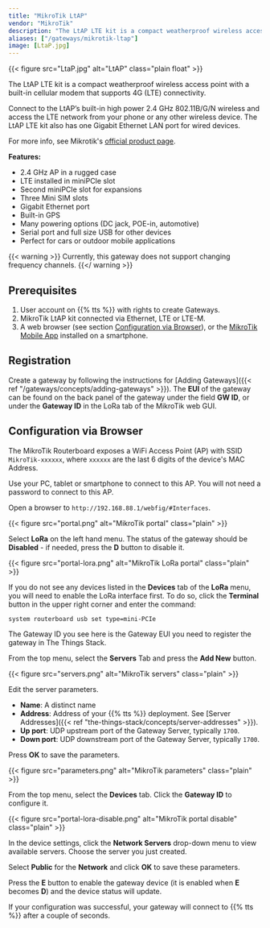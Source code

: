 ```yaml
---
title: "MikroTik LtAP"
vendor: "MikroTik"
description: "The LtAP LTE kit is a compact weatherproof wireless access point with a built-in cellular modem that supports 4G (LTE) connectivity."
aliases: ["/gateways/mikrotik-ltap"]
image: [LtaP.jpg]
---
```


{{< figure src="LtaP.jpg" alt="LtAP" class="plain float" >}}

The LtAP LTE kit is a compact weatherproof wireless access point with a built-in cellular modem that supports 4G (LTE) connectivity.

Connect to the LtAP’s built-in high power 2.4 GHz 802.11B/G/N wireless and access the LTE network from your phone or any other wireless device. The LtAP LTE kit also has one Gigabit Ethernet LAN port for wired devices.

<!--more-->

For more info, see Mikrotik's [official product page](https://mikrotik.com/product/ltap_lte_kit).

**Features:**

* 2.4 GHz AP in a rugged case
* LTE installed in miniPCIe slot
* Second miniPCIe slot for expansions
* Three Mini SIM slots
* Gigabit Ethernet port
* Built-in GPS
* Many powering options (DC jack, POE-in, automotive)
* Serial port and full size USB for other devices
* Perfect for cars or outdoor mobile applications

{{< warning >}} Currently, this gateway does not support changing frequency channels. {{</ warning >}}

## Prerequisites

1. User account on {{% tts %}} with rights to create Gateways.
2. MikroTik LtAP kit connected via Ethernet, LTE or LTE-M.
3. A web browser (see section [Configuration via Browser](#configuration-via-browser)), or the [MikroTik Mobile App](https://mikrotik.com/mobile_app) installed on a smartphone.

## Registration

Create a gateway by following the instructions for [Adding Gateways]({{< ref "/gateways/concepts/adding-gateways" >}}). The **EUI** of the gateway can be found on the back panel of the gateway under the field **GW ID**, or under the **Gateway ID** in the LoRa tab of the MikroTik web GUI.

## Configuration via Browser

The MikroTik Routerboard exposes a WiFi Access Point (AP) with SSID `MikroTik-xxxxxx`, where `xxxxxx` are the last 6 digits of the device's MAC Address.

Use your PC, tablet or smartphone to connect to this AP. You will not need a password to connect to this AP.

Open a browser to `http://192.168.88.1/webfig/#Interfaces`.

{{< figure src="portal.png" alt="MikroTik portal" class="plain" >}}

Select **LoRa** on the left hand menu. The status of the gateway should be **Disabled** - if needed, press the **D** button to disable it.

{{< figure src="portal-lora.png" alt="MikroTik LoRa portal" class="plain" >}}

If you do not see any devices listed in the **Devices** tab of the **LoRa** menu, you will need to enable the LoRa interface first. To do so, click the **Terminal** button in the upper right corner and enter the command:
```
system routerboard usb set type=mini-PCIe
```

The Gateway ID you see here is the Gateway EUI you need to register the gateway in The Things Stack.

From the top menu, select the **Servers** Tab and press the **Add New** button.

{{< figure src="servers.png" alt="MikroTik servers" class="plain" >}}

Edit the server parameters.

- **Name**: A distinct name 
- **Address**: Address of your {{% tts %}} deployment. See [Server Addresses]({{< ref "the-things-stack/concepts/server-addresses" >}}).
- **Up port**: UDP upstream port of the Gateway Server, typically `1700`.
- **Down port**: UDP downstream port of the Gateway Server, typically `1700`.

Press **OK** to save the parameters.

{{< figure src="parameters.png" alt="MikroTik parameters" class="plain" >}}

From the top menu, select the **Devices** tab. Click the **Gateway ID** to configure it.

{{< figure src="portal-lora-disable.png" alt="MikroTik portal disable" class="plain" >}}

In the device settings, click the **Network Servers** drop-down menu to view available servers. Choose the server you just created.

Select **Public** for the **Network** and click **OK** to save these parameters.

Press the **E** button to enable the gateway device (it is enabled when **E** becomes **D**) and the device status will update.

If your configuration was successful, your gateway will connect to {{% tts %}} after a couple of seconds.
